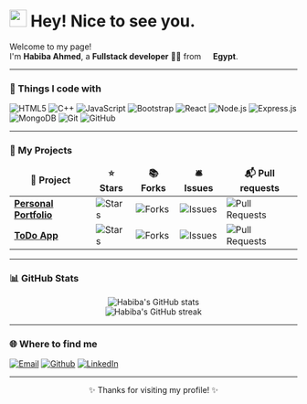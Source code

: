<h1><img src="https://emojis.slackmojis.com/emojis/images/1531849430/4246/blob-sunglasses.gif?1531849430" width="30"/> Hey! Nice to see you.</h1>

<p>Welcome to my page! </br> I'm <b>Habiba Ahmed</b>, a <b>Fullstack developer</b> 👩‍💻 from <img src="https://cdn-icons-png.flaticon.com/512/197/197602.png" width="13"/> <b>Egypt</b>. </p>

---

<h3>🚀 Things I code with</h3>
<p>
  <img alt="HTML5" src="https://img.shields.io/badge/-HTML5-E34F26?style=flat-square&logo=html5&logoColor=white" />
  <img alt="C++" src="https://img.shields.io/badge/-CSS3-1572B6?style=flat-square&logo=css3&logoColor=white" />
  <img alt="JavaScript" src="https://img.shields.io/badge/-JavaScript-F7DF1E?style=flat-square&logo=javascript&logoColor=black" />
  <img alt="Bootstrap" src="https://img.shields.io/badge/-Bootstrap-7952B3?style=flat-square&logo=bootstrap&logoColor=white" />
  <img alt="React" src="https://img.shields.io/badge/-React-45b8d8?style=flat-square&logo=react&logoColor=white" />
  <img alt="Node.js" src="https://img.shields.io/badge/-Nodejs-43853d?style=flat-square&logo=node.js&logoColor=white" />
  <img alt="Express.js" src="https://img.shields.io/badge/-Express-000000?style=flat-square&logo=express&logoColor=white" />
  <img alt="MongoDB" src="https://img.shields.io/badge/-MongoDB-13aa52?style=flat-square&logo=mongodb&logoColor=white" />
  <img alt="Git" src="https://img.shields.io/badge/-Git-F05032?style=flat-square&logo=git&logoColor=white" />
  <img alt="GitHub" src="https://img.shields.io/badge/-GitHub-181717?style=flat-square&logo=github&logoColor=white" />
</p>

---

<h3>🎁 My Projects</h3>
<table>
  <thead align="center">
    <tr>
      <td><b>📌 Project</b></td>
      <td><b>⭐ Stars</b></td>
      <td><b>📚 Forks</b></td>
      <td><b>🛎 Issues</b></td>
      <td><b>📬 Pull requests</b></td>
    </tr>
  </thead>
  <tbody>
    <tr>
      <td><a href="https://github.com/Habibaahmed2003/portfolio"><b>Personal Portfolio</b></a></td>
      <td><img alt="Stars" src="https://img.shields.io/github/stars/Habibaahmed2003/portfolio?style=flat-square&labelColor=343b41"/></td>
      <td><img alt="Forks" src="https://img.shields.io/github/forks/Habibaahmed2003/portfolio?style=flat-square&labelColor=343b41"/></td>
      <td><img alt="Issues" src="https://img.shields.io/github/issues/Habibaahmed2003/portfolio?style=flat-square&labelColor=343b41"/></td>
      <td><img alt="Pull Requests" src="https://img.shields.io/github/issues-pr/Habibaahmed2003/portfolio?style=flat-square&labelColor=343b41"/></td>
    </tr>
    <tr>
      <td><a href="https://github.com/Habibaahmed2003/todo-app"><b>ToDo App</b></a></td>
      <td><img alt="Stars" src="https://img.shields.io/github/stars/Habibaahmed2003/todo-app?style=flat-square&labelColor=343b41"/></td>
      <td><img alt="Forks" src="https://img.shields.io/github/forks/Habibaahmed2003/todo-app?style=flat-square&labelColor=343b41"/></td>
      <td><img alt="Issues" src="https://img.shields.io/github/issues/Habibaahmed2003/todo-app?style=flat-square&labelColor=343b41"/></td>
      <td><img alt="Pull Requests" src="https://img.shields.io/github/issues-pr/Habibaahmed2003/todo-app?style=flat-square&labelColor=343b41"/></td>
    </tr>
  </tbody>
</table>

---

<h3>📊 GitHub Stats</h3>

<p align="center">
  <img src="https://github-readme-stats.vercel.app/api?username=Habibaahmed2003&show_icons=true&theme=radical" alt="Habiba's GitHub stats" />
  <br/>
  <img src="https://github-readme-streak-stats.herokuapp.com/?user=Habibaahmed2003&theme=radical" alt="Habiba's GitHub streak" />
</p>

---

<h3>🌐 Where to find me</h3>
<p>
  <a href="mailto:7abobaahmed2003@gmail.com"><img alt="Email" src="https://img.shields.io/badge/-Email-D14836?style=flat-square&logo=gmail&logoColor=white" /></a>
  <a href="https://github.com/Habibaahmed2003"><img alt="Github" src="https://img.shields.io/badge/GitHub-%2312100E.svg?&style=flat-square&logo=github&logoColor=white" /></a>
  <a href="https://linkedin.com/in/HabibaAhmed"><img alt="LinkedIn" src="https://img.shields.io/badge/-LinkedIn-0A66C2?style=flat-square&logo=linkedin&logoColor=white" /></a>
</p>

---

<p align="center">✨ Thanks for visiting my profile! ✨</p>
